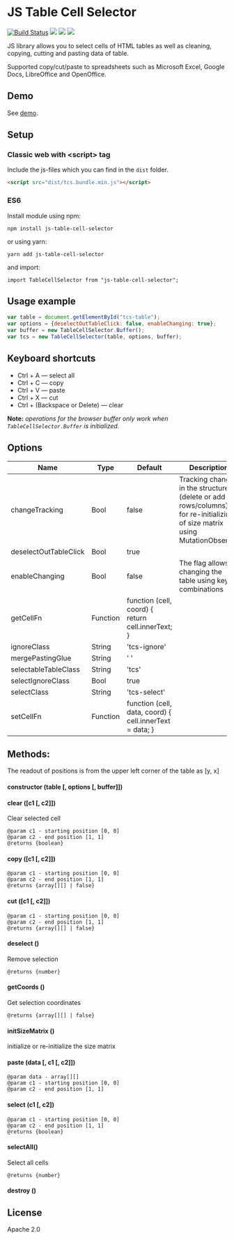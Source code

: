 # JS Table Cell Selector

[![Build Status](https://travis-ci.org/DarkRiDDeR/js-table-cell-selector.svg?branch=master)](https://travis-ci.org/DarkRiDDeR/js-table-cell-selector)
[![](https://img.shields.io/npm/v/js-table-cell-selector.svg?style=flat)](https://www.npmjs.com/package/js-table-cell-selector)
[![](https://img.shields.io/github/size/DarkRiDDeR/js-table-cell-selector/dist/tcs.bundle.min.js.svg?colorB=39F&style=flat)](https://github.com/DarkRiDDeR/js-table-cell-selector/blob/master/dist/tcs.bundle.min.js)
[![](https://img.shields.io/github/license/DarkRiDDeR/js-table-cell-selector.svg?style=flat)](https://github.com/DarkRiDDeR/js-table-cell-selector/blob/master/LICENSE)

JS library allows you to select cells of HTML tables as well as cleaning, copying, cutting and pasting data of table.

Supported copy/cut/paste to spreadsheets such as Microsoft Excel, Google Docs, LibreOffice and OpenOffice.

## Demo
See [demo](http://darkridder.github.io/js-table-cell-selector/example/).

## Setup

### Classic web with \<script\> tag

Include the js-files which you can find in the `dist` folder.

```html
<script src="dist/tcs.bundle.min.js"></script>
```

### ES6
Install module using npm:

```npm install js-table-cell-selector```

or using yarn:

```yarn add js-table-cell-selector```

and import:

```import TableCellSelector from "js-table-cell-selector";```

## Usage example

```javascript
var table = document.getElementById("tcs-table");
var options = {deselectOutTableClick: false, enableChanging: true};
var buffer = new TableCellSelector.Buffer();
var tcs = new TableCellSelector(table, options, buffer);
```

## Keyboard shortcuts

- Ctrl + A — select all
- Ctrl + C — copy
- Ctrl + V — paste
- Ctrl + X — cut
- Ctrl + (Backspace or Delete) — clear

**Note:** *operations for the browser buffer only work when `TableCellSelector.Buffer` is initialized.*

## Options

| Name                    | Type             | Default                                                 | Description                                                                                                                |
|-------------------------|------------------|---------------------------------------------------------|----------------------------------------------------------------------------------------------------------------------------|
| changeTracking          | Bool             | false                                                   | Tracking changes in the structure (delete or add rows/columns) for re-initializing of size matrix using MutationObserver   |
| deselectOutTableClick   | Bool             | true                                                    |                                                                                                                            |
| enableChanging          | Bool             | false                                                   | The flag allows changing the table using key combinations                                                                  |
| getCellFn               | Function         | function (cell, coord) { return cell.innerText; }       |                                                                                                                            |
| ignoreClass             | String           | 'tcs-ignore'                                            |                                                                                                                            |
| mergePastingGlue        | String           | ' '                                                     |                                                                                                                            |
| selectableTableClass    | String           | 'tcs'                                                   |                                                                                                                            |
| selectIgnoreClass       | Bool             | true                                                    |                                                                                                                            |
| selectClass             | String           | 'tcs-select'                                            |                                                                                                                            |
| setCellFn               | Function         | function (cell, data, coord) { cell.innerText = data; } |                                                                                                                            |

## Methods:

The readout of positions is from the upper left corner of the table as [y, x]

#### constructor (table [, options [, buffer]])

#### clear ([c1 [, c2]])
Clear selected cell
```
@param c1 - starting position [0, 0]
@param c2 - end position [1, 1]
@returns {boolean}
```

#### copy ([c1 [, c2]])
```
@param c1 - starting position [0, 0]
@param c2 - end position [1, 1]
@returns {array[][] | false}
```

#### cut ([c1 [, c2]])
```
@param c1 - starting position [0, 0]
@param c2 - end position [1, 1]
@returns {array[][] | false}
```

#### deselect ()
Remove selection
```
@returns {number}
```
    
#### getCoords ()
Get selection coordinates
```
@returns {array[][] | false}
```

#### initSizeMatrix ()
initialize or re-initialize the size matrix

#### paste (data [, c1 [, c2]])
```
@param data - array[][]
@param c1 - starting position [0, 0]
@param c2 - end position [1, 1]
```

#### select (c1 [, c2])
```
@param c1 - starting position [0, 0]
@param c2 - end position [1, 1]
@returns {boolean}
```
    
#### selectAll()
Select all cells
```
@returns {number}
```

#### destroy ()

## License

Apache 2.0

